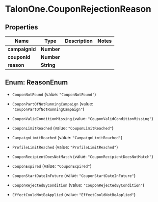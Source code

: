 # TalonOne.CouponRejectionReason

## Properties

Name | Type | Description | Notes
------------ | ------------- | ------------- | -------------
**campaignId** | **Number** |  | 
**couponId** | **Number** |  | 
**reason** | **String** |  | 



## Enum: ReasonEnum


* `CouponNotFound` (value: `"CouponNotFound"`)

* `CouponPartOfNotRunningCampaign` (value: `"CouponPartOfNotRunningCampaign"`)

* `CouponValidConditionMissing` (value: `"CouponValidConditionMissing"`)

* `CouponLimitReached` (value: `"CouponLimitReached"`)

* `CampaignLimitReached` (value: `"CampaignLimitReached"`)

* `ProfileLimitReached` (value: `"ProfileLimitReached"`)

* `CouponRecipientDoesNotMatch` (value: `"CouponRecipientDoesNotMatch"`)

* `CouponExpired` (value: `"CouponExpired"`)

* `CouponStartDateInFuture` (value: `"CouponStartDateInFuture"`)

* `CouponRejectedByCondition` (value: `"CouponRejectedByCondition"`)

* `EffectCouldNotBeApplied` (value: `"EffectCouldNotBeApplied"`)




